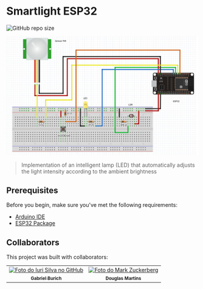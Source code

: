 # Smartlight ESP32

![GitHub repo size](https://img.shields.io/github/repo-size/eduardoMichell/smartlight-esp32?label=Repo%20Size)

<img src="imgs/diagram-esp32.png" alt="diagram">

> Implementation of an intelligent lamp (LED) that automatically adjusts the light intensity according to the ambient brightness

 
## Prerequisites

Before you begin, make sure you've met the following requirements:
* [Arduino IDE](https://www.arduino.cc/en/software/)
* [ESP32 Package](https://dl.espressif.com/dl/package_esp32_index.json)

## Collaborators
This project was built with collaborators:
<table>
  <tr>
    <td align="center">
      <a href="#">
        <img src="https://avatars.githubusercontent.com/u/35234035?v=4" width="100px;" alt="Foto do Iuri Silva no GitHub"/><br>
        <sub>
          <b>Gabriel Burich</b>
        </sub>
      </a>
    </td>
    <td align="center">
      <a href="#">
        <img src="https://avatars.githubusercontent.com/u/13907830?v=4" width="100px;" alt="Foto do Mark Zuckerberg"/><br>
        <sub>
          <b>Douglas Martins</b>
        </sub>
      </a>
    </td>
  </tr>
</table>

 